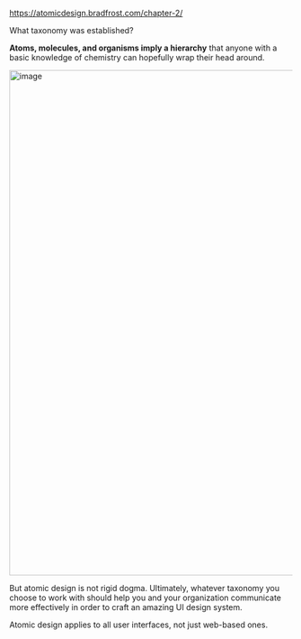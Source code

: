 https://atomicdesign.bradfrost.com/chapter-2/

What taxonomy was established?

<b>Atoms, molecules, and organisms imply a hierarchy</b> that anyone with a basic knowledge of chemistry can hopefully wrap their head around.

<img width="897" alt="image" src="https://user-images.githubusercontent.com/61100293/214607550-7f9a99c2-2c2e-411f-927b-4e38b1b3ad86.png">

But atomic design is not rigid dogma. Ultimately, whatever taxonomy you choose to work with should help you and your organization communicate more effectively in order to craft an amazing UI design system.

Atomic design applies to all user interfaces, not just web-based ones.
